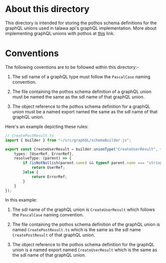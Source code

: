 # About this directory

This directory is intended for storing the pothos schema definitions for the graphQL unions used in talawa api's graphQL implementation. More about implementing graphQL unions with pothos at [this](https://pothos-graphql.dev/docs/guide/unions) link.

# Conventions

The following coventions are to be followed within this directory:-

1. The sdl name of a graphQL type must follow the `PascalCase` naming convention.

2. The file containing the pothos schema definition of a graphQL union must be named the same as the sdl name of that graphQL union.

3. The object reference to the pothos schema definition for a graphQL union must be a named export named the same as the sdl name of that graphQL union.

Here's an example depicting these rules: 

```typescript
// CreatePostResult.ts
import { builder } from "~/src/graphQL/schemaBuilder.js";

export const CreateUserResult = builder.unionType("CreateUserResult", {
    types: [UserRef, ErrorRef],
    resolveType: (parent) => {
        if (isNotNullish(parent.name) && typeof parent.name === "string") {
            return UserRef;
        }else {
            return ErrorRef;
        }
    }
});
```

In this example: 

1. The sdl name of the graphQL union is `CreateUserResult` which follows the `PascalCase` naming convention.

2. The file containing the pothos schema definition of the graphQL union is named `CreatePostResult.ts` which is the same as the sdl name `CreatePostResult` of that graphQL union.

3. The object reference to the pothos schema definition for the graphQL union is a named export named `CreateUserResult` which is the same as the sdl name of that graphQL union.